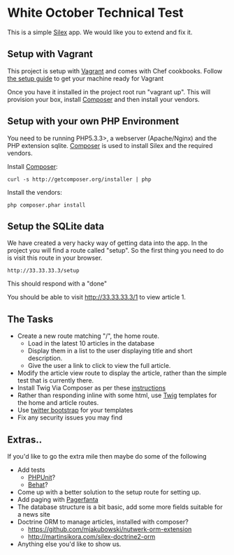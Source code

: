 White October Technical Test
===============================

This is a simple [Silex](http://silex.sensiolabs.org/) app. We would like you to extend and fix it.

Setup with Vagrant
-----
This project is setup with [Vagrant](http://vagrantup.com) and comes with Chef cookbooks. Follow [the setup guide](http://vagrantup.com/v1/docs/getting-started/index.html) to get your machine ready for Vagrant 

Once you have it installed in the project root run "vagrant up". This will provision your box, install [Composer](http://getcomposer.org) and then install your vendors.

Setup with your own PHP Environment 
-----
You need to be running PHP5.3.3>, a webserver (Apache/Nginx) and the PHP extension sqlite. [Composer](http://getcomposer.org) is used to install Silex and the required vendors.

Install [Composer](http://getcomposer.org):

	curl -s http://getcomposer.org/installer | php
	
Install the vendors:

	php composer.phar install
	
Setup the SQLite data
------
We have created a very hacky way of getting data into the app. In the project you will find a route called "setup". So the first thing you need to do is visit this route in your browser.

	http://33.33.33.3/setup
	
This should respond with a "done"

You should be able to visit http://33.33.33.3/1 to view article 1.

The Tasks
------
* Create a new route matching "/", the home route. 
	* Load in the latest 10 articles in the database
	* Display them in a list to the user displaying title and short description. 
	* Give the user a link to click to view the full article.
* Modify the article view route to display the article, rather than the simple test that is currently there.
* Install Twig Via Composer as per these [instructions](http://silex.sensiolabs.org/doc/providers/twig.html)
* Rather than responding inline with some html, use [Twig](http://twig.sensiolabs.org/) templates for the home and article routes.  
* Use [twitter bootstrap](http://twitter.github.com/bootstrap/) for your templates 
* Fix any security issues you may find

Extras..
------
If you'd like to go the extra mile then maybe do some of the following

* Add tests
	* [PHPUnit](http://www.phpunit.de/manual/current/en/index.html)?
	* [Behat](http://behat.org/)?
* Come up with a better solution to the setup route for setting up.
* Add paging with [Pagerfanta](https://github.com/whiteoctober/Pagerfanta)
* The database structure is a bit basic, add some more fields suitable for a news site
* Doctrine ORM to manage articles, installed with composer? 
	* https://github.com/mjakubowski/nutwerk-orm-extension 
	* http://martinsikora.com/silex-doctrine2-orm
* Anything else you'd like to show us.
